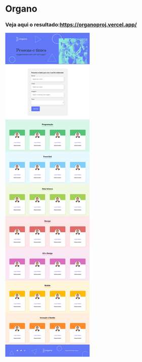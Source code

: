# Organo

### Veja aqui o resultado:https://organoproj.vercel.app/
<img align="center" alt="Lucas-html css react reactjs"  src="https://raw.githubusercontent.com/Lucas-p0/Organo/main/public/imagens/React-App.png">
